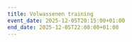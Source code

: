 ```yaml
---
title: Volwassenen training
event_date: 2025-12-05T20:15:00+01:00
end_date: 2025-12-05T22:00:00+01:00
---
```

